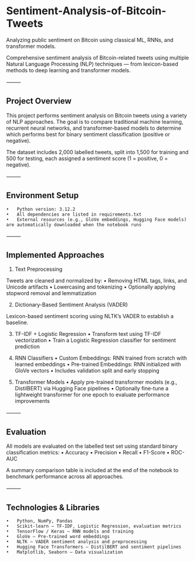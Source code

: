 # Sentiment-Analysis-of-Bitcoin-Tweets
Analyzing public sentiment on Bitcoin using classical ML, RNNs, and transformer models.

Comprehensive sentiment analysis of Bitcoin-related tweets using multiple Natural Language Processing (NLP) techniques — from lexicon-based methods to deep learning and transformer models.

⸻

## Project Overview

This project performs sentiment analysis on Bitcoin tweets using a variety of NLP approaches.
The goal is to compare traditional machine learning, recurrent neural networks, and transformer-based models to determine which performs best for binary sentiment classification (positive or negative).

The dataset includes 2,000 labelled tweets, split into 1,500 for training and 500 for testing, each assigned a sentiment score (1 = positive, 0 = negative).

⸻

## Environment Setup
	•	Python version: 3.12.2
	•	All dependencies are listed in requirements.txt
	•	External resources (e.g., GloVe embeddings, Hugging Face models) are automatically downloaded when the notebook runs

⸻

## Implemented Approaches

1. Text Preprocessing

Tweets are cleaned and normalized by:
	•	Removing HTML tags, links, and Unicode artifacts
	•	Lowercasing and tokenizing
	•	Optionally applying stopword removal and lemmatization

2. Dictionary-Based Sentiment Analysis (VADER)

Lexicon-based sentiment scoring using NLTK’s VADER to establish a baseline.

3. TF-IDF + Logistic Regression
	•	Transform text using TF-IDF vectorization
	•	Train a Logistic Regression classifier for sentiment prediction

4. RNN Classifiers
	•	Custom Embeddings: RNN trained from scratch with learned embeddings
	•	Pre-trained Embeddings: RNN initialized with GloVe vectors
	•	Includes validation split and early stopping

5. Transformer Models
	•	Apply pre-trained transformer models (e.g., DistilBERT) via Hugging Face pipelines
	•	Optionally fine-tune a lightweight transformer for one epoch to evaluate performance improvements

⸻

 ## Evaluation

All models are evaluated on the labelled test set using standard binary classification metrics:
	•	Accuracy
	•	Precision
	•	Recall
	•	F1-Score
	•	ROC-AUC

A summary comparison table is included at the end of the notebook to benchmark performance across all approaches.

⸻

## Technologies & Libraries
	•	Python, NumPy, Pandas
	•	Scikit-learn — TF-IDF, Logistic Regression, evaluation metrics
	•	TensorFlow / Keras — RNN models and training
	•	GloVe — Pre-trained word embeddings
	•	NLTK — VADER sentiment analysis and preprocessing
	•	Hugging Face Transformers — DistilBERT and sentiment pipelines
	•	Matplotlib, Seaborn — Data visualization
